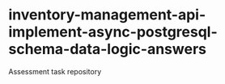 # inventory-management-api-implement-async-postgresql-schema-data-logic-answers
Assessment task repository
